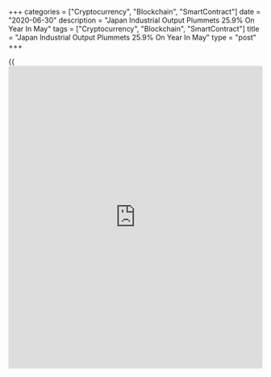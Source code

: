 +++
categories = ["Cryptocurrency", "Blockchain", "SmartContract"]
date = "2020-06-30"
description = "Japan Industrial Output Plummets 25.9% On Year In May"
tags = ["Cryptocurrency", "Blockchain", "SmartContract"]
title = "Japan Industrial Output Plummets 25.9% On Year In May"
type = "post"
+++

{{<iframe id="large-banner" src="https://www.bounty.group/#slide=12.0" width="100%" height="600" scrolling="no" style="border: 0px solid rgb(216, 221, 230); border-radius: 3px;">}}

Industrial production in Japan tumbled 25.9 percent on year in May, the
Ministry of Economy, Trade and Industry said on Tuesday.

That was well shy of expectations for a drop of 11.3 percent following
the 15.0 percent decline in the previous month.

On a seasonally adjusted monthly basis, industrial production sank 8.4
percent - again missing estimates for a drop of 5.6 percent following
the 9.8 percent slide in April.

Upon the release of the data, the METI downgraded its assessment of
industrial production, saying that it is declining rapidly.

For comments and feedback [contact](https://www.playgroundfx.com/contact/): editorial@rtt[news](https://www.letsplayfx.com/blog/forex-news-website/).com

[Economic News][1]

 **What parts of the world are seeing the best (and worst) economic
performances lately? Click[here][2] to check out our [Econ Scorecard][2]
and find out! See up-to-the-moment [ranking](https://www.playgroundfx.com/blog/crypto-exchange-ranking/)s for the best and worst
performers in [GDP][2], [unemployment rate][3], [inflation][4] and much
more.**

   1. www.rtt[news](https://www.letsplayfx.com/blog/forex-news-website/).com/Content/EconomicNews.aspx
   2. www.rtt[news](https://www.letsplayfx.com/blog/forex-news-website/).com/economic-scorecard/world-rank/GDP/highest-performance.aspx
   3. www.rtt[news](https://www.letsplayfx.com/blog/forex-news-website/).com/economic-scorecard/world-rank/unemployment-rate/lowest-performance.aspx
   4. www.rtt[news](https://www.letsplayfx.com/blog/forex-news-website/).com/economic-scorecard/world-rank/CPI/highest-performance.aspx